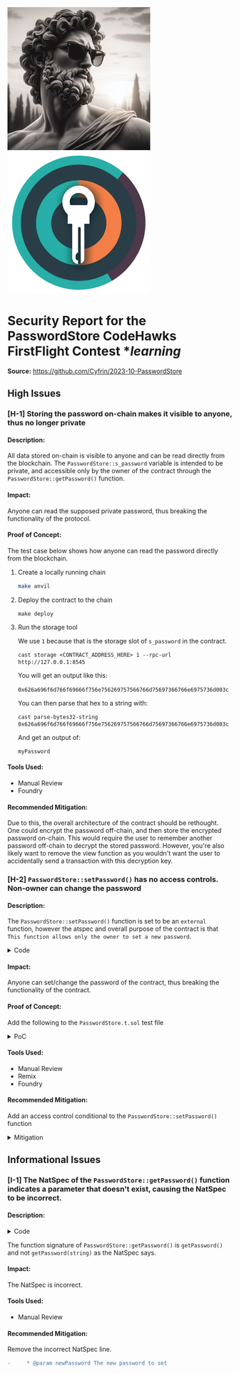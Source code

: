 ![](logo.png)
![](./img/password-store.png)

# Security Report for the PasswordStore CodeHawks FirstFlight Contest **learning*

**Source:** https://github.com/Cyfrin/2023-10-PasswordStore

## High Issues

### [H-1] Storing the password on-chain makes it visible to anyone, thus no longer private

#### Description:
All data stored on-chain is visible to anyone and can be read directly from the blockchain. The `PasswordStore::s_password` variable is intended to be private, and accessible only by the owner of the contract through the `PasswordStore::getPassword()` function.

#### Impact:
Anyone can read the supposed private password, thus breaking the functionality of the protocol.

#### Proof of Concept: 
The test case below shows how anyone can read the password directly from the blockchain.

   1. Create a locally running chain
      
      ``` bash
      make anvil
      ```

   2. Deploy the contract to the chain
      
      ```
      make deploy
      ```

   3. Run the storage tool

      We use `1` because that is the storage slot of `s_password` in the contract.

      ```
      cast storage <CONTRACT_ADDRESS_HERE> 1 --rpc-url http://127.0.0.1:8545
      ```

      You will get an output like this:

      `0x626a696f6d766f69666f756e756269757566766d75697366766e6975736d003c`

      You can then parse that hex to a string with:

      ```
      cast parse-bytes32-string 0x626a696f6d766f69666f756e756269757566766d75697366766e6975736d003c
      ```

      And get an output of:

      ```
      myPassword
      ```

#### Tools Used:
   - Manual Review
   - Foundry

#### Recommended Mitigation:
 Due to this, the overall architecture of the contract should be rethought. One could encrypt the password off-chain, and then store the encrypted password on-chain. This would require the user to remember another password off-chain to decrypt the stored password. However, you're also likely want to remove the view function as you wouldn't want the user to accidentally send a transaction with this decryption key.

 

### [H-2] `PasswordStore::setPassword()` has no access controls. Non-owner can change the password

#### Description:
The `PasswordStore::setPassword()` function is set to be an `external` function, however the atspec and overall purpose of the contract is that `This function allows only the owner to set a new password`.

<details>
<summary>Code</summary>

   ```solidity
      * @notice This function allows only the owner to set a new password.
      * @param newPassword The new password to set.
      */
      // @question can non-owner set password?
      // @question should a non-owner be able to set password?
      // @bug HIGH -- any user can set password -- missing access control
      function setPassword(string memory newPassword) external {
         s_password = newPassword;
         emit SetNetPassword();
      }
   ```
</details>

#### Impact:
Anyone can set/change the password of the contract, thus breaking the functionality of the contract.

#### Proof of Concept:
Add the following to the `PasswordStore.t.sol` test file

<details>
<summary>PoC</summary>

   ```solidity
      function test_anyone_can_set_password(address randomaddress) public {
         vm.assume(randomaddress != owner);
         vm.prank(randomaddress);
         string memory expectedPassword = "sdfghjnbchnuduwudnm";
         passwordStore.setPassword(expectedPassword);

         vm.prank(owner);
         string memory actualPassword = passwordStore.getPassword();

         assertEq(actualPassword, expectedPassword);
      }
   ```
</details>

#### Tools Used:
   - Manual Review
   - Remix
   - Foundry

#### Recommended Mitigation:
Add an access control conditional to the `PasswordStore::setPassword()` function

<details>
<summary>Mitigation</summary>

   ```solidity
      function setPassword(string memory newPassword) external {
@-->         if (msg.sender != s_owner) {
               revert PasswordStore__NotOwner();
         }
         s_password = newPassword;
         emit SetNetPassword();
      }
   ```

</details>


## Informational Issues

### [I-1] The NatSpec of the `PasswordStore::getPassword()` function indicates a parameter that doesn't exist, causing the NatSpec to be incorrect.

#### Description: 

<details>
<summary>Code</summary>

   ```solidity
      /*
      * @notice This allows only the owner to retrieve the password.
@-->  * @param newPassword The new password to set.
      */
      // @bug INFORMATIONAL there is no `newPassword` parameter
      function getPassword() external view returns (string memory) {
         if (msg.sender != s_owner) {
               revert PasswordStore__NotOwner();
         }
         return s_password;
      }
   ```

</details>

The function signature of `PasswordStore::getPassword()` is `getPassword()` and not `getPassword(string)` as the NatSpec says.

#### Impact:
The NatSpec is incorrect.

#### Tools Used:
   - Manual Review

#### Recommended Mitigation: 
Remove the incorrect NatSpec line.

   ```diff
-     * @param newPassword The new password to set
   ```
   